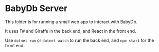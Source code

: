 
# BabyDb Server

This folder is for running a small web app to interact with BabyDb.

It uses F# and Giraffe in the back end, and React in the front end.

Use `dotnet run` or `dotnet watch` to run the back end, and `npm start` for the front end.